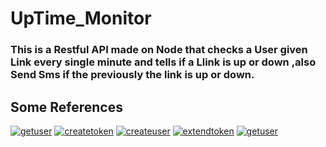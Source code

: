 # UpTime_Monitor
### This is a Restful API made on Node that checks a User given Link every single minute and tells if a Llink is up or down ,also Send Sms if the previously the link is up or down.
## Some References
<a href="https://ibb.co/dkdLtK1"><img src="https://i.ibb.co/dkdLtK1/getuser.png" alt="getuser" border="0"></a>
<a href="https://ibb.co/WzLQSY8"><img src="https://i.ibb.co/WzLQSY8/createtoken.png" alt="createtoken" border="0"></a> <a href="https://ibb.co/w0VQ55r"><img src="https://i.ibb.co/w0VQ55r/createuser.png" alt="createuser" border="0"></a> <a href="https://ibb.co/YfhTj8B"><img src="https://i.ibb.co/YfhTj8B/extendtoken.png" alt="extendtoken" border="0"></a> <a href="https://ibb.co/dkdLtK1"><img src="https://i.ibb.co/dkdLtK1/getuser.png" alt="getuser" border="0"></a>
